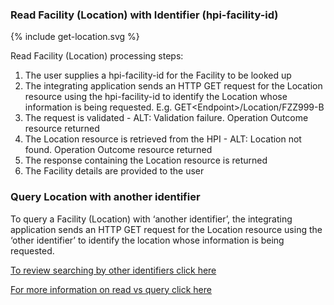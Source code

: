 

### Read Facility (Location) with Identifier (hpi-facility-id)

<div>
{% include get-location.svg %}
</div>

Read Facility (Location) processing steps:
1. The user supplies a hpi-facility-id for the Facility to be looked up
2. The integrating application sends an HTTP GET request for the Location resource using the hpi-facility-id to identify the Location whose information is being requested. E.g. GET\<Endpoint>/Location/FZZ999-B
3. The request is validated - ALT: Validation failure. Operation Outcome resource returned
4. The Location resource is retrieved from the HPI - ALT: Location not found. Operation Outcome resource returned
5. The response containing the Location resource is returned
6. The Facility details are provided to the user


### Query Location with another identifier

To query a Facility (Location) with ‘another identifier’, the integrating application sends an HTTP GET request for the Location resource using the ‘other identifier’
to identify the location whose information is being requested.

[To review searching by other identifiers click here](/searchLocation.html#other-search-criteria)

[For more information on read vs query click here](/general.html#read-resource-by-id)
